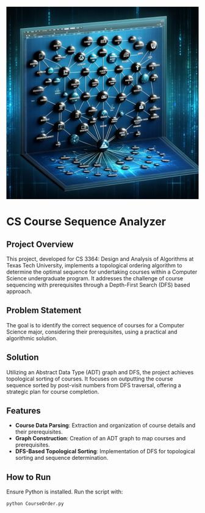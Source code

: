 ![Alt text](https://github.com/Dhruvbam/CS-Course-Sequence-Analyzer/blob/main/img.png)

# CS Course Sequence Analyzer

## Project Overview
This project, developed for CS 3364: Design and Analysis of Algorithms at Texas Tech University, implements a topological ordering algorithm to determine the optimal sequence for undertaking courses within a Computer Science undergraduate program. It addresses the challenge of course sequencing with prerequisites through a Depth-First Search (DFS) based approach.

## Problem Statement
The goal is to identify the correct sequence of courses for a Computer Science major, considering their prerequisites, using a practical and algorithmic solution.

## Solution
Utilizing an Abstract Data Type (ADT) graph and DFS, the project achieves topological sorting of courses. It focuses on outputting the course sequence sorted by post-visit numbers from DFS traversal, offering a strategic plan for course completion.

## Features
- **Course Data Parsing**: Extraction and organization of course details and their prerequisites.
- **Graph Construction**: Creation of an ADT graph to map courses and prerequisites.
- **DFS-Based Topological Sorting**: Implementation of DFS for topological sorting and sequence determination.

## How to Run
Ensure Python is installed. Run the script with:
```bash
python CourseOrder.py

